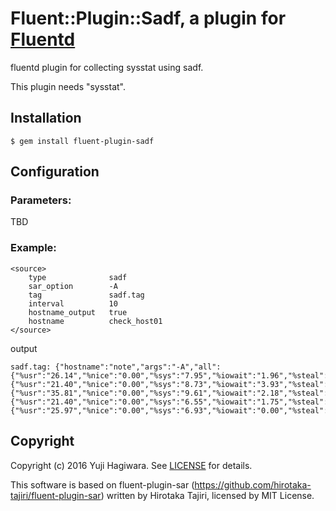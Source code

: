 # Fluent::Plugin::Sadf, a plugin for [Fluentd](http://fluentd.org)

fluentd plugin for collecting sysstat using sadf.

This plugin needs "sysstat".

## Installation

    $ gem install fluent-plugin-sadf

## Configuration
### Parameters:

TBD

### Example:

    <source>
        type              sadf
        sar_option        -A
        tag               sadf.tag
        interval          10
        hostname_output   true
        hostname          check_host01
    </source>

output

    sadf.tag: {"hostname":"note","args":"-A","all":{"%usr":"26.14","%nice":"0.00","%sys":"7.95","%iowait":"1.96","%steal":"0.00","%irq":"0.00","%soft":"0.00","%guest":"0.00","%gnice":"0.00","%idle":"63.94"},"cpu0":{"%usr":"21.40","%nice":"0.00","%sys":"8.73","%iowait":"3.93","%steal":"0.00","%irq":"0.00","%soft":"0.00","%guest":"0.00","%gnice":"0.00","%idle":"65.94"},"cpu1":{"%usr":"35.81","%nice":"0.00","%sys":"9.61","%iowait":"2.18","%steal":"0.00","%irq":"0.00","%soft":"0.00","%guest":"0.00","%gnice":"0.00","%idle":"52.40"},"cpu2":{"%usr":"21.40","%nice":"0.00","%sys":"6.55","%iowait":"1.75","%steal":"0.00","%irq":"0.00","%soft":"0.00","%guest":"0.00","%gnice":"0.00","%idle":"70.31"},"cpu3":{"%usr":"25.97","%nice":"0.00","%sys":"6.93","%iowait":"0.00","%steal":"0.00","%irq":"0.00","%soft":"0.00","%guest":"0.00","%gnice":"0.00","%idle":"67.10"}}

## Copyright

Copyright (c) 2016 Yuji Hagiwara. See [LICENSE](LICENSE.txt) for details.

This software is based on fluent-plugin-sar (https://github.com/hirotaka-tajiri/fluent-plugin-sar) written by Hirotaka Tajiri, licensed by MIT License.

